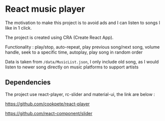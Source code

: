 # React music player
The motivation to make this project is to avoid ads and I can listen to songs I like in 1 click.

The project is created using CRA (Create React App).

Functionality : play/stop, auto-repeat, play previous song/next song, volume handle, seek to a specific time, autoplay, play song in random order

Data is taken from `/data/MusicList.json`, I only include old song, as I would listen to newer song directly on music platforms to support artists

## Dependencies

The project use react-player, rc-slider and material-ui, the link are below : 

https://github.com/cookpete/react-player

https://github.com/react-component/slider


